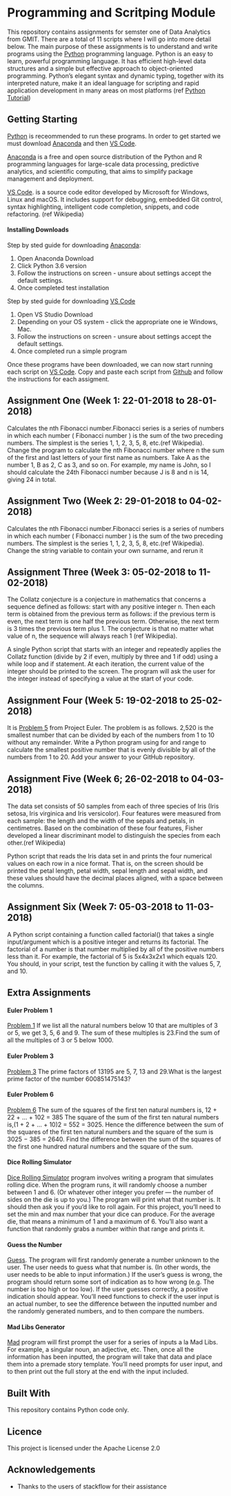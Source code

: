 # Programming and Scritping Module 

This repository contains assignments for semster one of Data Analytics from GMIT. There are a total of 11 scripts where I will go into more detail below. The main purpose of these assignments is to understand and write programs using the [Python](https://www.python.org/) programming language. Python is an easy to learn, powerful programming language. It has efficient high-level data structures and a simple but effective approach to object-oriented programming. Python’s elegant syntax and dynamic typing, together with its interpreted nature, make it an ideal language for scripting and rapid application development in many areas on most platforms (ref [Python Tutorial](https://docs.python.org/3/tutorial/))

## Getting Starting
[Python](https://www.python.org/) is receommended to run these programs. In order to get started we must download [Anaconda](https://www.anaconda.com/download/) and then [VS Code](https://code.visualstudio.com/).

[Anaconda](https://www.anaconda.com/download/) is a free and open source distribution of the Python and R programming languages for large-scale data processing, predictive analytics, and scientific computing, that aims to simplify package management and deployment.

[VS Code](https://code.visualstudio.com/). is a source code editor developed by Microsoft for Windows, Linux and macOS. It includes support for debugging, embedded Git control, syntax highlighting, intelligent code completion, snippets, and code refactoring. (ref Wikipedia)

#### Installing Downloads
Step by sted guide for downloading [Anaconda](https://www.anaconda.com/download/):
1. Open Anaconda Download
2. Click Python 3.6 version
3. Follow the instructions on screen - unsure about settings accept the default settings.
4. Once completed test installation

Step by sted guide for downloading [VS Code](https://code.visualstudio.com/)
1. Open VS Studio Download
2. Depending on your OS system - click the appropriate one ie Windows, Mac.
3. Follow the instructions on screen - unsure about settings accept the default settings.
4. Once completed run a simple program 

Once these programs have been downloaded, we can now start running each script on [VS Code](https://code.visualstudio.com/). Copy and paste each script from [Github](https://github.com/JohnADeady/PROGRAMMING-SCRIPTING) and follow the instructions for each assigment.

## Assignment One (Week 1: 22-01-2018 to 28-01-2018)
Calculates the nth Fibonacci number.Fibonacci series is a series of numbers in which each number ( Fibonacci number ) is the sum of the two preceding numbers. The simplest is the series 1, 1, 2, 3, 5, 8, etc.(ref Wikipedia). Change the program to calculate the nth Fibonacci number where n the sum of the first and last letters of your first name as numbers. Take A as the number 1, B as 2, C as 3, and so on. For example, my name is John, so I should calculate the 24th Fibonacci number because J is 8 and n is 14, giving 24 in total. 


## Assignment Two (Week 2: 29-01-2018 to 04-02-2018)
Calculates the nth Fibonacci number.Fibonacci series is a series of numbers in which each number ( Fibonacci number ) is the sum of the two preceding numbers. The simplest is the series 1, 1, 2, 3, 5, 8, etc.(ref Wikipedia). Change the string variable to contain your own surname, and rerun it


## Assignment Three (Week 3: 05-02-2018 to 11-02-2018)
The Collatz conjecture is a conjecture in mathematics that concerns a sequence defined as follows: start with any positive integer n. Then each term is obtained from the previous term as follows: if the previous term is even, the next term is one half the previous term. Otherwise, the next term is 3 times the previous term plus 1. The conjecture is that no matter what value of n, the sequence will always reach 1 (ref Wikipedia).

A single Python script that starts with an integer and repeatedly applies the Collatz function (divide by 2 if even, multiply by three and 1 if odd) using a while loop and if statement. At each iteration, the current value of the integer should be printed to the screen. The program will ask the user for the integer instead of specifying a value at the start of your code. 


## Assignment Four (Week 5: 19-02-2018 to 25-02-2018)
It is [Problem 5](https://projecteuler.net/problem=5) from Project Euler. The problem is as follows. 2,520 is the smallest number that can be divided by each of the numbers from 1 to 10 without any remainder. Write a Python program using for and range to calculate the smallest positive number that is evenly divisible by all of the numbers from 1 to 20. Add your answer to your GitHub repository.


## Assignment Five (Week 6; 26-02-2018 to 04-03-2018)
The data set consists of 50 samples from each of three species of Iris (Iris setosa, Iris virginica and Iris versicolor). Four features were measured from each sample: the length and the width of the sepals and petals, in centimetres. Based on the combination of these four features, Fisher developed a linear discriminant model to distinguish the species from each other.(ref Wikipedia)

Python script that reads the Iris data set in and prints the four numerical values on each row in a nice format. That is, on the screen should be printed the petal length, petal width, sepal length and sepal width, and these values should have the decimal places aligned, with a space between the columns.


## Assignment Six (Week 7: 05-03-2018 to 11-03-2018)
A Python script containing a function called factorial() that takes a single input/argument which is a positive integer and returns its factorial. The factorial of a number is that number multiplied by all of the positive numbers less than it. For example, the factorial of 5 is 5x4x3x2x1 which equals 120. You should, in your script, test the function by calling it with the values 5, 7, and 10.


## Extra Assignments
#### Euler Problem 1
[Problem 1](https://projecteuler.net/problem=1) If we list all the natural numbers below 10 that are multiples of 3 or 5, we get 3, 5, 6 and 9. The sum of these multiples is 23.Find the sum of all the multiples of 3 or 5 below 1000.

#### Euler Problem 3
[Problem 3](https://projecteuler.net/problem=3) The prime factors of 13195 are 5, 7, 13 and 29.What is the largest prime factor of the number 600851475143?

#### Euler Problem 6
[Problem 6](https://projecteuler.net/problem=6) The sum of the squares of the first ten natural numbers is, 12 + 22 + ... + 102 = 385
The square of the sum of the first ten natural numbers is,(1 + 2 + ... + 10)2 = 552 = 3025. Hence the difference between the sum of the squares of the first ten natural numbers and the square of the sum is 3025 − 385 = 2640. Find the difference between the sum of the squares of the first one hundred natural numbers and the square of the sum.

#### Dice Rolling Simulator 
[Dice Rolling Simulator](https://knightlab.northwestern.edu/2014/06/05/five-mini-programming-projects-for-the-python-beginner/) program involves writing a program that simulates rolling dice. When the program runs, it will randomly choose a number between 1 and 6. (Or whatever other integer you prefer — the number of sides on the die is up to you.) The program will print what that number is. It should then ask you if you’d like to roll again. For this project, you’ll need to set the min and max number that your dice can produce. For the average die, that means a minimum of 1 and a maximum of 6. You’ll also want a function that randomly grabs a number within that range and prints it.

#### Guess the Number
[Guess](https://knightlab.northwestern.edu/2014/06/05/five-mini-programming-projects-for-the-python-beginner/). The program will first randomly generate a number unknown to the user. The user needs to guess what that number is. (In other words, the user needs to be able to input information.) If the user’s guess is wrong, the program should return some sort of indication as to how wrong (e.g. The number is too high or too low). If the user guesses correctly, a positive indication should appear. You’ll need functions to check if the user input is an actual number, to see the difference between the inputted number and the randomly generated numbers, and to then compare the numbers.

#### Mad Libs Generator
[Mad](https://knightlab.northwestern.edu/2014/06/05/five-mini-programming-projects-for-the-python-beginner/) program will first prompt the user for a series of inputs a la Mad Libs. For example, a singular noun, an adjective, etc. Then, once all the information has been inputted, the program will take that data and place them into a premade story template. You’ll need prompts for user input, and to then print out the full story at the end with the input included.


## Built With
This repository contains Python code only.

## Licence
This project is licensed under the Apache License 2.0

## Acknowledgements
 - Thanks to the users of stackflow for their assistance

